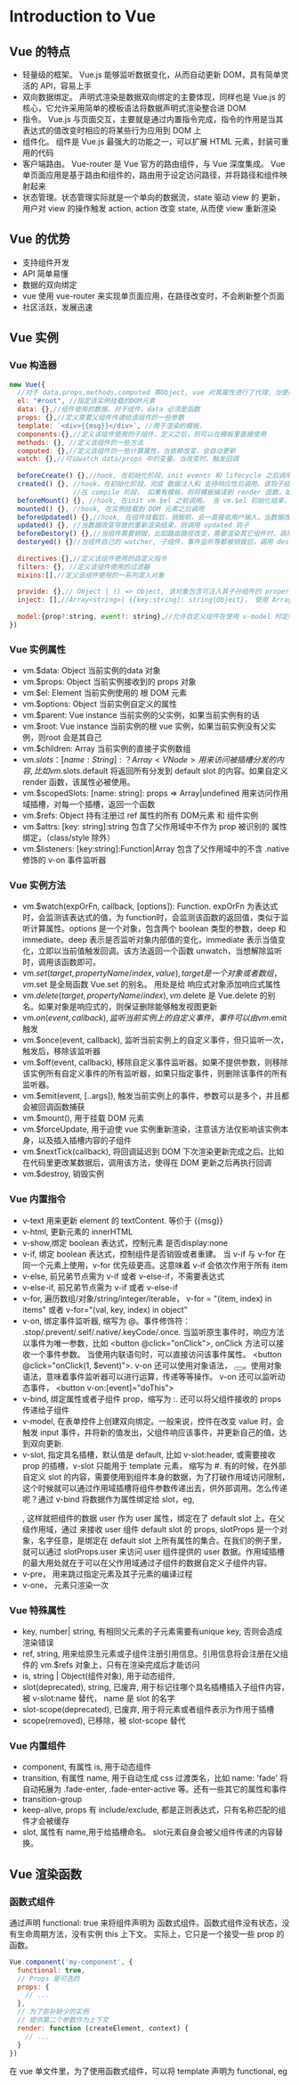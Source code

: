 # Introduction to Vue

## Vue 的特点
  * 轻量级的框架。 Vue.js 能够监听数据变化，从而自动更新 DOM，具有简单灵活的 API，容易上手
  * 双向数据绑定。 声明式渲染是数据双向绑定的主要体现，同样也是 Vue.js 的核心，它允许采用简单的模板语法将数据声明式渲染整合进 DOM
  * 指令。 Vue.js 与页面交互，主要就是通过内置指令完成，指令的作用是当其表达式的值改变时相应的将某些行为应用到 DOM 上
  * 组件化。 组件是 Vue.js 最强大的功能之一，可以扩展 HTML 元素，封装可重用的代码
  * 客户端路由。 Vue-router 是 Vue 官方的路由组件，与 Vue 深度集成。 Vue 单页面应用是基于路由和组件的，路由用于设定访问路径，并将路径和组件映射起来
  * 状态管理。状态管理实际就是一个单向的数据流，state 驱动 view 的 更新，用户对 view 的操作触发 action, action 改变 state, 从而使 view 重新渲染

## Vue 的优势
  * 支持组件开发
  * API 简单易懂
  * 数据的双向绑定
  * vue 使用 vue-router 来实现单页面应用，在路径改变时，不会刷新整个页面
  * 社区活跃，发展迅速
    
## Vue 实例

### Vue 构造器
```js
new Vue({
  //对于 data,props,methods,computed 等Object, vue 对其属性进行了代理，当使用 vm.key 时，等价于 vm.$data.key
  el: "#root", //指定该实例挂载的DOM元素
  data: {},//组件使用的数据，对于组件，data 必须是函数
  props: {},//定义需要父组件传递给该组件的一些参数
  template: `<div>{{msg}}</div>`, //用于渲染的模板，
  components:{},//定义该组件使用的子组件，定义之后，则可以在模板里直接使用
  methods: {}, //定义该组件的一些方法
  computed: {},//定义该组件的一些计算属性，当依赖改变，会自动更新
  watch: {},//可以watch data/props 中的变量，当改变时，触发回调
  
  beforeCreate() {},//hook, 在初始化阶段，init events 和 lifecycle 之后调用
  created() {}, //hook，在初始化阶段，完成 数据注入和 支持响应性后调用。该钩子结束后，check 是否指定 el 属性，如果有，则开始进入compile 阶段，如果没有，则等执行 vm.$mount 时，进行compile
                //在 compile 阶段， 如果有模板，则将模板编译到 render 函数，如果没有，则将 el 的 outerHTML 作为模板进行编译
  beforeMount() {}, //hook, 在init vm.$el 之前调用。 当 vm.$el 初始化结束，并且将 el 的内容替换为 vm.$el 后，调用mounted
  mounted() {}, //hook, 在实例挂载到 DOM 元素之后调用
  beforeUpdated() {},//hook, 在组件挂载后，销毁前，会一直接收用户输入，当数据改变时，就调用 beforeUpdate
  updated() {}, //当数据改变导致的重新渲染结束，则调用 updated 钩子
  beforeDestory() {},//当组件需要销毁，比如路由路径改变，需要渲染其它组件时，调用 beforeDestory
  destoryed() {}//当组件自己的 watcher, 子组件，事件监听等都被销毁后，调用 destroyed
  
  directives:{},//定义该组件使用的自定义指令
  filters: {}, //定义该组件使用的过滤器
  mixins:[],//定义该组件使用的一系列混入对象
  
  provide: {},// Object | () => Object, 该对象包含可注入其子孙组件的 property
  inject: [],//Array<string>| {[key:string]: string|Object}， 使用 Array<string> 时就是简单注入，使用 {key:Object} 时，可以对注入的属性进行配置
  
  model:{prop?:string, event?: string},//允许自定义组件在使用 v-model 时定制 prop 和 event. prop 指定想要绑定的属性名，event 是指定的属性值改变时，emit 的 事件名。 默认情况下，一个组件上的 v-model 会把 value 作为 prop, 且把 input 作为 event.
})
```
### Vue 实例属性
* vm.$data: Object 当前实例的data 对象
* vm.$props: Object 当前实例接收到的 props 对象
* vm.$el: Element 当前实例使用的 根 DOM 元素
* vm.$options: Object 当前实例自定义的属性
* vm.$parent: Vue instance 当前实例的父实例，如果当前实例有的话
* vm.$root: Vue instance 当前实例的根 vue 实例，如果当前实例没有父实例，则root 会是其自己
* vm.$children: Array<Vue instance> 当前实例的直接子实例数组
* vm.$slots： [name: String]: ？Array<VNode> 用来访问被插槽分发的内容, 比如 vm.$slots.default 将返回所有分发到 default slot 的内容。如果自定义 render 函数，该属性必被使用。
* vm.$scopedSlots: [name: string]: props => Array<VNode>|undefined 用来访问作用域插槽，对每一个插槽，返回一个函数
* vm.$refs: Object 持有注册过 ref 属性的所有 DOM元素 和 组件实例
* vm.$attrs: [key: string]:string 包含了父作用域中不作为 prop 被识别的 属性绑定，（class/style 除外）
* vm.$listeners: [key:string]:Function|Array<Function> 包含了父作用域中的不含 .native 修饰的 v-on 事件监听器

### Vue 实例方法
* vm.$watch(expOrFn, callback, [options]): Function. expOrFn 为表达式时，会监测该表达式的值，为 function时，会监测该函数的返回值，类似于监听计算属性。options 是一个对象，包含两个 boolean 类型的参数，deep 和 immediate。deep 表示是否监听对象内部值的变化，immediate 表示当值变化，立即以当前值触发回调。该方法返回一个函数 unwatch，当想解除监听时，调用该函数即可。
* vm.$set(target, propertyName/index, value), target 是一个对象或者数组，vm.$set 是全局函数 Vue.set 的别名。 用处是给 响应式对象添加响应式属性
* vm.$delete(target, propertyName/index), vm.$delete 是 Vue.delete 的别名。如果对象是响应式的，则保证删除能够触发视图更新
* vm.$on(event, callback), 监听当前实例上的自定义事件，事件可以由 vm.$emit 触发
* vm.$once(event, callback), 监听当前实例上的自定义事件，但只监听一次，触发后，移除该监听器
* vm.$off(event, callback), 移除自定义事件监听器。如果不提供参数，则移除该实例所有自定义事件的所有监听器，如果只指定事件，则删除该事件的所有监听器。
* vm.$emit(event, [..args]), 触发当前实例上的事件，参数可以是多个，并且都会被回调函数捕获
* vm.$mount(), 用于挂载 DOM 元素
* vm.$forceUpdate, 用于迫使 vue 实例重新渲染，注意该方法仅影响该实例本身，以及插入插槽内容的子组件
* vm.$nextTick(callback), 将回调延迟到 DOM 下次渲染更新完成之后。比如在代码里更改某数据后，调用该方法，使得在 DOM 更新之后再执行回调
* vm.$destroy, 销毁实例

### Vue 内置指令
 * v-text 用来更新 element 的 textContent. <span v-text="msg"></span> 等价于 <span>{{msg}}</span>
 * v-html, 更新元素的 innerHTML
 * v-show,绑定 boolean 表达式，控制元素 是否display:none
 * v-if, 绑定 boolean 表达式，控制组件是否销毁或者重建。 当 v-if 与 v-for 在同一个元素上使用，v-for 优先级更高。这意味着 v-if 会依次作用于所有 item
 * v-else, 前兄弟节点需为 v-if 或者 v-else-if，不需要表达式
 * v-else-if, 前兄弟节点需为 v-if 或者 v-else-if
 * v-for, 遍历数组/对象/string/integer/iterable， v-for = "(item, index) in items" 或者 v-for="(val, key, index) in object"
 * v-on, 绑定事件监听器, 缩写为 @。事件修饰符： .stop/.prevent/.self/.native/.keyCode/.once. 当监听原生事件时，响应方法以事件为唯一参数，比如 <button @click="onClick"></button>, onClick 方法可以接收一个事件参数。 当使用内联语句时，可以直接访问该事件属性。 <button @click="onClick(1, $event)"></button>. v-on 还可以使用对象语法， <button v-on="{click: doThis, mouseup: doThat}"></button>。使用对象语法，意味着事件监听器可以进行运算，传递等等操作。 v-on 还可以监听动态事件， <button v-on:[event]="doThis"></button>
 * v-bind, 绑定属性或者子组件 prop，缩写为 :. 还可以将父组件接收的 props 传递给子组件 <child-component v-bind="$props"></child-component>
 * v-model, 在表单控件上创建双向绑定。一般来说，控件在改变 value 时，会触发 input 事件，并将新的值发出，父组件响应该事件，并更新自己的值，达到双向更新.
 * v-slot, 指定具名插槽，默认值是 default, 比如 v-slot:header, 或需要接收 prop 的插槽，v-slot 只能用于 template 元素， 缩写为 #. 有的时候，在外部自定义 slot 的内容，需要使用到组件本身的数据，为了打破作用域访问限制，这个时候就可以通过作用域插槽将组件参数传递出去，供外部调用。怎么传递呢？通过 v-bind 将数据作为属性绑定给 slot，eg, <p><slot v-bind:user="user"></slot></p>, 这样就把组件的数据 user 作为 user 属性，绑定在了 default slot 上。在父级作用域，通过 <user><template v-slot:default="slotProps"></template></user> 来接收 user 组件 default slot 的 props, slotProps 是一个对象，名字任意，是绑定在 default slot 上所有属性的集合。在我们的例子里，就可以通过 slotProps.user 来访问 user 组件提供的 user 数据。作用域插槽的最大用处就在于可以在父作用域通过子组件的数据自定义子组件内容。
 * v-pre， 用来跳过指定元素及其子元素的编译过程 
 * v-one， 元素只渲染一次

### Vue 特殊属性
* key, number| string, 有相同父元素的子元素需要有unique key, 否则会造成渲染错误
* ref, string, 用来给原生元素或子组件注册引用信息。引用信息将会注册在父组件的 vm.$refs 对象上，只有在渲染完成后才能访问
* is, string | Object(组件对象), 用于动态组件, <component :is="currentView"></component>
* slot(deprecated), string, 已废弃, 用于标记往哪个具名插槽插入子组件内容，被 v-slot:name 替代， name 是 slot 的名字
* slot-scope(deprecated), 已废弃, 用于将元素或者组件表示为作用于插槽
* scope(removed), 已移除，被 slot-scope 替代

### Vue 内置组件
* component, 有属性 is, 用于动态组件
* transition, 有属性 name, 用于自动生成 css 过渡类名，比如 name: 'fade' 将自动拓展为 .fade-enter, .fade-enter-active 等。还有一些其它的属性和事件
* transition-group
* keep-alive, props 有 include/exclude, 都是正则表达式，只有名称匹配的组件才会被缓存
* slot, 属性有 name,用于给插槽命名。 slot元素自身会被父组件传递的内容替换。

## Vue 渲染函数
### 函数式组件
通过声明 functional: true 来将组件声明为 函数式组件。函数式组件没有状态，没有生命周期方法，没有实例 this 上下文。 实际上，它只是一个接受一些 prop 的函数。
```js
Vue.component('my-component', {
  functional: true,
  // Props 是可选的
  props: {
    // ...
  },
  // 为了弥补缺少的实例
  // 提供第二个参数作为上下文
  render: function (createElement, context) {
    // ...
  }
})
```
在 vue 单文件里，为了使用函数式组件，可以将 template 声明为 functional, eg <template functional></template>

